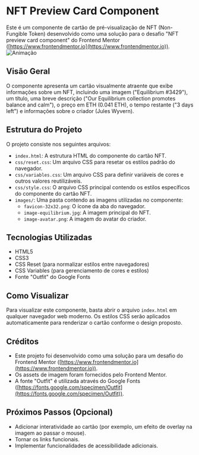 # NFT Preview Card Component

Este é um componente de cartão de pré-visualização de NFT (Non-Fungible Token) desenvolvido como uma solução para o desafio "NFT preview card component" do Frontend Mentor ([https://www.frontendmentor.io](https://www.frontendmentor.io)).
![Animação](https://github.com/user-attachments/assets/8389e3bc-e47c-4b5a-95c3-dc44bd0fca32)

## Visão Geral

O componente apresenta um cartão visualmente atraente que exibe informações sobre um NFT, incluindo uma imagem ("Equilibrium #3429"), um título, uma breve descrição ("Our Equilibrium collection promotes balance and calm"), o preço em ETH (0.041 ETH), o tempo restante ("3 days left") e informações sobre o criador (Jules Wyvern).

## Estrutura do Projeto

O projeto consiste nos seguintes arquivos:

* `index.html`: A estrutura HTML do componente do cartão NFT.
* `css/reset.css`: Um arquivo CSS para resetar os estilos padrão do navegador.
* `css/variables.css`: Um arquivo CSS para definir variáveis de cores e outros valores reutilizáveis.
* `css/style.css`: O arquivo CSS principal contendo os estilos específicos do componente do cartão NFT.
* `images/`: Uma pasta contendo as imagens utilizadas no componente:
    * `favicon-32x32.png`: O ícone da aba do navegador.
    * `image-equilibrium.jpg`: A imagem principal do NFT.
    * `image-avatar.png`: A imagem do avatar do criador.

## Tecnologias Utilizadas

* HTML5
* CSS3
* CSS Reset (para normalizar estilos entre navegadores)
* CSS Variables (para gerenciamento de cores e estilos)
* Fonte "Outfit" do Google Fonts

## Como Visualizar

Para visualizar este componente, basta abrir o arquivo `index.html` em qualquer navegador web moderno. Os estilos CSS serão aplicados automaticamente para renderizar o cartão conforme o design proposto.

## Créditos

* Este projeto foi desenvolvido como uma solução para um desafio do Frontend Mentor ([https://www.frontendmentor.io](https://www.frontendmentor.io)).
* Os assets de imagem foram fornecidos pelo Frontend Mentor.
* A fonte "Outfit" é utilizada através do Google Fonts ([https://fonts.google.com/specimen/Outfit](https://fonts.google.com/specimen/Outfit)).

## Próximos Passos (Opcional)

* Adicionar interatividade ao cartão (por exemplo, um efeito de overlay na imagem ao passar o mouse).
* Tornar os links funcionais.
* Implementar funcionalidades de acessibilidade adicionais.
